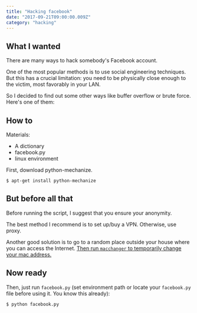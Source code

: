 ```yaml
---
title: "Hacking facebook"
date: "2017-09-21T09:00:00.009Z"
category: "hacking"
---
```

## What I wanted
There are many ways to hack somebody's Facebook account. 

One of the most popular methods is to use social engineering techniques. But this has a crucial limitation: you need to be physically close enough to the victim, most favorably in your LAN.

So I decided to find out some other ways like buffer overflow or brute force. Here's one of them: 

## How to
Materials:
* A dictionary
* facebook.py
* linux environment

First, download python-mechanize. 
```
$ apt-get install python-mechanize
```

## But before all that
Before running the script, I suggest that you ensure your anonymity. 

The best method I recommend is to set up/buy a VPN. Otherwise, use proxy. 

Another good solution is to go to a random place outside your house where you can access the Internet. [Then run `macchanger` to temporarily change your mac address.](https://mr-polite.github.io/hacking/2017/09/21/using-macchanger.html)

## Now ready
Then, just run `facebook.py` (set environment path or locate your `facebook.py` file before using it. You know this already):
```
$ python facebook.py
```
